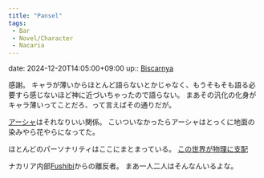 ```yaml
---
title: "Pansel"
tags:
 - Bar
 - Novel/Character
 - Nacaria
---
```


date: 2024-12-20T14:05:00+09:00
up:: [Biscarnya](Biscarnya.md)

感謝。
キャラが薄いからほとんど語らないとかじゃなく、もうそもそも語る必要すら感じないほど神に近づいちゃったので語らない。
まあその汎化の化身がキャラ薄いってことだろ、って言えばその通りだが。

[アーシャ](Arsha.md)はそれなりいい関係。
こいついなかったらアーシャはとっくに地面の染みやら花やらになってた。

ほとんどのパーソナリティはここにまとまっている。
[この世界が物理に支配](../../../Info/この世界が物理に支配.md)


ナカリア内部[Fushibi](Fushibi.md)からの離反者。
まあ一人二人はそんなんいるよな。

